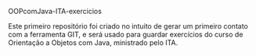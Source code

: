 OOPcomJava-ITA-exercicios

Este primeiro repositório foi criado no intuito de gerar um primeiro contato com a ferramenta GIT, e será usado para guardar exercícios do curso de Orientação a Objetos com Java, ministrado pelo ITA.
